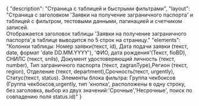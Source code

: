 {
"description": "Страница с таблицей и быстрыми фильтрами",
"layout": "Страница с заголовком 'Заявки на получение заграничного паспорта' и таблицей с фильтром, тестовыми данными, пагинацией и счетчиком записей.  
Отображается заголовок таблицы 'Заявки на получение заграничного паспорта',в таблице выводится по 5 строк на страницу."
"elements": "Колонки таблицы: Номер заявки(текст, id), Дата подачи заявки (текст, date, формат 'date DD.MM.YYYY'), 'ФИО, дата рождения'(Текст, fioBD), СНИЛС (текст, snils),
Документ удостоверяющий личность (текст, number), Тип заграничного паспорта (текст, zagranType),Регион (текст, region), Отделение (текст, department),Срочность(текст, urgently), Статус(текст, status).
Элементы блока фильтра: Группа чекбоксов (Группа чекбоксов,urgently, тип 'кнопка', расположены в одну строку, без заголовка, выбор из двух значений:'Срочные','Несрочные', поиск по совпадению поля status.id)"
}